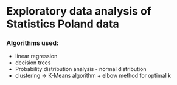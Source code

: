 # Exploratory data analysis of Statistics Poland data
### Algorithms used:
- linear regression
- decision trees
- Probability distribution analysis - normal distribution
- clustering -> K-Means algorithm + elbow method for optimal k
